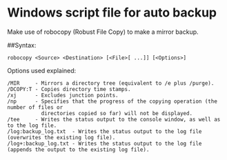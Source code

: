 # Windows script file for auto backup
Make use of robocopy (Robust File Copy) to make a mirror backup.

##Syntax:

```robocopy <Source> <Destination> [<File>[ ...]] [<Options>]```

Options used explained:
```
/MIR     - Mirrors a directory tree (equivalent to /e plus /purge).
/DCOPY:T - Copies directory time stamps.
/xj      - Excludes junction points.
/np      - Specifies that the progress of the copying operation (the number of files or 
           directories copied so far) will not be displayed.
/tee     - Writes the status output to the console window, as well as to the log file.
/log:backup_log.txt  - Writes the status output to the log file (overwrites the existing log file).
/log+:backup_log.txt - Writes the status output to the log file (appends the output to the existing log file).
```
